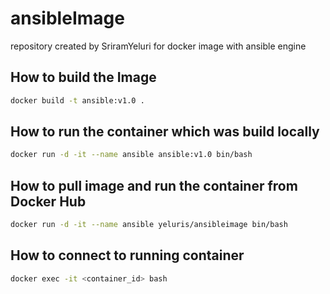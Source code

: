 # ansibleImage
repository created by SriramYeluri for docker image with ansible engine

## How to build the Image
``` sh
docker build -t ansible:v1.0 .
```

## How to run the container which was build locally
``` sh
docker run -d -it --name ansible ansible:v1.0 bin/bash
```

## How to pull image and run the container from Docker Hub
``` sh
docker run -d -it --name ansible yeluris/ansibleimage bin/bash
```

## How to connect to running container
``` sh
docker exec -it <container_id> bash
```
